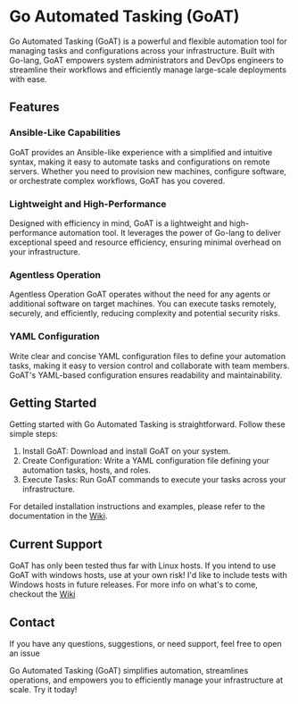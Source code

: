 # Go Automated Tasking (GoAT)
Go Automated Tasking (GoAT) is a powerful and flexible automation tool for managing tasks and configurations across your infrastructure. Built with Go-lang, GoAT empowers system administrators and DevOps engineers to streamline their workflows and efficiently manage large-scale deployments with ease.

## Features
### Ansible-Like Capabilities
GoAT provides an Ansible-like experience with a simplified and intuitive syntax, making it easy to automate tasks and configurations on remote servers. Whether you need to provision new machines, configure software, or orchestrate complex workflows, GoAT has you covered.

### Lightweight and High-Performance
Designed with efficiency in mind, GoAT is a lightweight and high-performance automation tool. It leverages the power of Go-lang to deliver exceptional speed and resource efficiency, ensuring minimal overhead on your infrastructure.

### Agentless Operation
Agentless Operation
GoAT operates without the need for any agents or additional software on target machines. You can execute tasks remotely, securely, and efficiently, reducing complexity and potential security risks.

### YAML Configuration
Write clear and concise YAML configuration files to define your automation tasks, making it easy to version control and collaborate with team members. GoAT's YAML-based configuration ensures readability and maintainability.

## Getting Started
Getting started with Go Automated Tasking is straightforward. Follow these simple steps:

1. Install GoAT: Download and install GoAT on your system.
2. Create Configuration: Write a YAML configuration file defining your automation tasks, hosts, and roles.
3. Execute Tasks: Run GoAT commands to execute your tasks across your infrastructure.

For detailed installation instructions and examples, please refer to the documentation in the [Wiki](https://github.com/peteherman/goat/wiki).

## Current Support
GoAT has only been tested thus far with Linux hosts. If you intend to use GoAT with windows hosts, use at your own risk! 
I'd like to include tests with Windows hosts in future releases. For more info on what's to come, checkout the [Wiki](https://github.com/peteherman/goat/wiki)

## Contact
If you have any questions, suggestions, or need support, feel free to open an issue

Go Automated Tasking (GoAT) simplifies automation, streamlines operations, and empowers you to efficiently manage your infrastructure at scale. Try it today!
